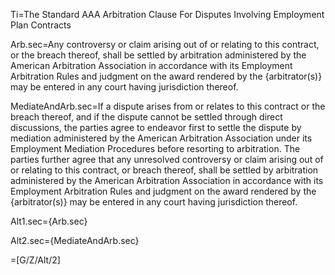 Ti=The Standard AAA Arbitration Clause For Disputes Involving Employment Plan Contracts
	
Arb.sec=Any controversy or claim arising out of or relating to this contract, or the breach thereof, shall be settled by arbitration administered by the American Arbitration Association in accordance with its Employment Arbitration Rules and judgment on the award rendered by the {arbitrator(s)} may be entered in any court having jurisdiction thereof.

MediateAndArb.sec=If a dispute arises from or relates to this contract or the breach thereof, and if the dispute cannot be settled through direct discussions, the parties agree to endeavor first to settle the dispute by mediation administered by the American Arbitration Association under its Employment Mediation Procedures before resorting to arbitration. The parties further agree that any unresolved controversy or claim arising out of or relating to this contract, or breach thereof, shall be settled by arbitration administered by the American Arbitration Association in accordance with its Employment Arbitration Rules and judgment on the award rendered by the {arbitrator(s)} may be entered in any court having jurisdiction thereof.

Alt1.sec={Arb.sec}

Alt2.sec={MediateAndArb.sec}

=[G/Z/Alt/2]